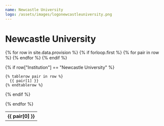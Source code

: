 ```yaml
---
name: Newcastle University
logo: /assets/images/logonewcastleuniversity.png
---
```


<h1> Newcastle University</h1>
<table>
  {% for row in site.data.provision %}
    {% if forloop.first %}
    <tr>
      {% for pair in row %}
        <th>{{ pair[0] }}</th>
      {% endfor %}
    </tr>
    {% endif %}

{% if row["Institution"] == "Newcastle University" %}

    {% tablerow pair in row %}
      {{ pair[1] }}
    {% endtablerow %}

{% endif %}

  {% endfor %}
</table>
